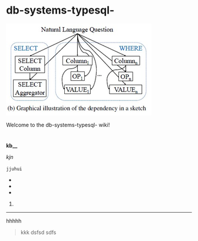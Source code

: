 # db-systems-typesql-

 ![Tux, the Linux mascot](SQLNet.jpg)

Welcome to the db-systems-typesql- wiki!

#
### 


**kb__**

_kjn_

`jjuhui`


* 
*
*


1. 


***

hhhhh

> kkk
>dsfsd
sdfs
